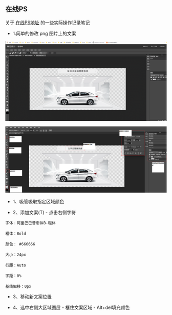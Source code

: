 ## 在线PS

关于 [在线PS地址](https://ps.gaoding.com) 的一些实际操作记录笔记

* 1.简单的修改 png 图片上的文案

![操作过程](../assets/PS_GIF.gif)

![步骤图](../assets/PS_Tools.png)

- 1、吸管吸取指定区域颜色

- 2、添加文案(T) - 点击右侧字符

```
字体：阿里巴巴普惠体B-粗体

粗体：Bold

颜色： #666666

大小：24px

行距：Auto

字距：0%

基线偏移：0px
```

- 3、移动新文案位置

- 4、选中右侧大区域图层 - 框住文案区域 - Alt+del填充颜色
